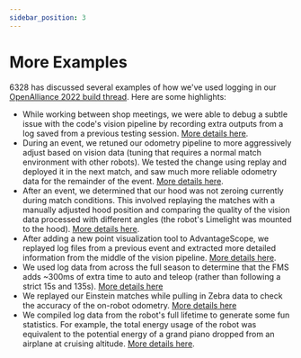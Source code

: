 ```yaml
---
sidebar_position: 3
---
```


# More Examples

6328 has discussed several examples of how we've used logging in our [OpenAlliance 2022 build thread](https://www.chiefdelphi.com/t/frc-6328-mechanical-advantage-2022-build-thread). Here are some highlights:

- While working between shop meetings, we were able to debug a subtle issue with the code's vision pipeline by recording extra outputs from a log saved from a previous testing session. [More details here](https://www.chiefdelphi.com/t/frc-6328-mechanical-advantage-2022-build-thread/398645/21#logging).
- During an event, we retuned our odometry pipeline to more aggressively adjust based on vision data (tuning that requires a normal match environment with other robots). We tested the change using replay and deployed it in the next match, and saw much more reliable odometry data for the remainder of the event. [More details here](https://www.chiefdelphi.com/t/frc-6328-mechanical-advantage-2022-build-thread/398645/112#odometry-tuning).
- After an event, we determined that our hood was not zeroing currently during match conditions. This involved replaying the matches with a manually adjusted hood position and comparing the quality of the vision data processed with different angles (the robot's Limelight was mounted to the hood). [More details here](https://www.chiefdelphi.com/t/frc-6328-mechanical-advantage-2022-build-thread/398645/145#software-jonahb55).
- After adding a new point visualization tool to AdvantageScope, we replayed log files from a previous event and extracted more detailed information from the middle of the vision pipeline. [More details here](https://www.chiefdelphi.com/t/frc-6328-mechanical-advantage-2022-build-thread/398645/112#odometry-tuning).
- We used log data from across the full season to determine that the FMS adds ~300ms of extra time to auto and teleop (rather than following a strict 15s and 135s). [More details here](https://www.chiefdelphi.com/t/frc-6328-mechanical-advantage-2022-build-thread/398645/112#how-long-is-a-match)
- We replayed our Einstein matches while pulling in Zebra data to check the accuracy of the on-robot odometry. [More details here](https://www.chiefdelphi.com/t/frc-6328-mechanical-advantage-2022-build-thread/398645/134#zebra-analysis)
- We compiled log data from the robot's full lifetime to generate some fun statistics. For example, the total energy usage of the robot was equivalent to the potential energy of a grand piano dropped from an airplane at cruising altitude. [More details here](https://www.chiefdelphi.com/t/frc-6328-mechanical-advantage-2022-build-thread/398645/134#software-update-9-beware-of-falling-pianos).
